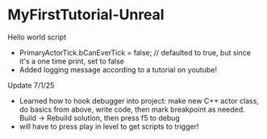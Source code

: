 # MyFirstTutorial-Unreal
Hello world script

- PrimaryActorTick.bCanEverTick = false; // defaulted to true, but since it's a one time print, set to false
- Added logging message according to a tutorial on youtube!


Update 7/1/25
- Learned how to hook debugger into project: make new C++ actor class, do basics from above, write code, then mark breakpoint as needed. Build -> Rebuild solution, then press f5 to debug
- will have to press play in level to get scripts to trigger!

